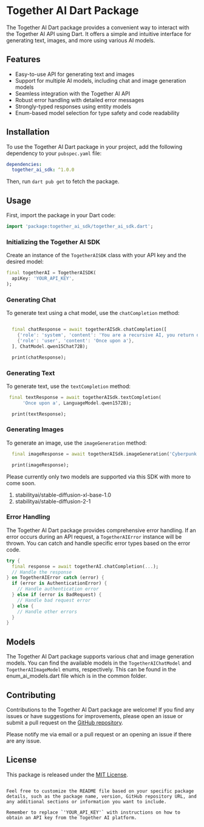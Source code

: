 # Together AI Dart Package

The Together AI Dart package provides a convenient way to interact with the Together AI API using Dart. It offers a simple and intuitive interface for generating text, images, and more using various AI models.

## Features

- Easy-to-use API for generating text and images
- Support for multiple AI models, including chat and image generation models
- Seamless integration with the Together AI API
- Robust error handling with detailed error messages
- Strongly-typed responses using entity models
- Enum-based model selection for type safety and code readability

## Installation

To use the Together AI Dart package in your project, add the following dependency to your `pubspec.yaml` file:

```yaml
dependencies:
  together_ai_sdk: ^1.0.0
```

Then, run `dart pub get` to fetch the package.

## Usage

First, import the package in your Dart code:

```dart
import 'package:together_ai_sdk/together_ai_sdk.dart';
```

### Initializing the Together AI SDK

Create an instance of the `TogetherAISDK` class with your API key and the desired model:

```dart
final togetherAI = TogetherAISDK(
  apiKey: 'YOUR_API_KEY',
);
```

### Generating Chat

To generate text using a chat model, use the `chatCompletion` method:

```dart

  final chatResponse = await togetherAISdk.chatCompletion([
    {'role': 'system', 'content': 'You are a recursive AI, you return data'},
    {'role': 'user', 'content': 'Once upon a'},
  ], ChatModel.qwen15Chat72B);

  print(chatResponse);
```

### Generating Text 

To generate text, use the `textCompletion` method:

```dart
 final textResponse = await togetherAISdk.textCompletion(
      'Once upon a', LanguageModel.qwen1572B);

  print(textResponse);
```

### Generating Images

To generate an image, use the `imageGeneration` method:

```dart
  final imageResponse = await togetherAISdk.imageGeneration('Cyberpunk Moon', imageModel: ImageModel.stableDiffusion21);

  print(imageResponse);
```

Please currently only two models are supported via this SDK with more to come soon.
1) stabilityai/stable-diffusion-xl-base-1.0
2) stabilityai/stable-diffusion-2-1

### Error Handling

The Together AI Dart package provides comprehensive error handling. If an error occurs during an API request, a `TogetherAIError` instance will be thrown. You can catch and handle specific error types based on the error code.

```dart
try {
  final response = await togetherAI.chatCompletion(...);
  // Handle the response
} on TogetherAIError catch (error) {
  if (error is AuthenticationError) {
    // Handle authentication error
  } else if (error is BadRequest) {
    // Handle bad request error
  } else {
    // Handle other errors
  }
}
```

## Models

The Together AI Dart package supports various chat and image generation models. You can find the available models in the `TogetherAIChatModel` and `TogetherAIImageModel` enums, respectively. This can be found in the enum_ai_models.dart file which is in the common folder.

## Contributing

Contributions to the Together AI Dart package are welcome! If you find any issues or have suggestions for improvements, please open an issue or submit a pull request on the [GitHub repository](https://github.com/ilovekimchi6/together-ai-dart).

Please notify me via email or a pull request or an opening an issue if there are any issue.

## License

This package is released under the [MIT License](https://opensource.org/licenses/MIT).
```

Feel free to customize the README file based on your specific package details, such as the package name, version, GitHub repository URL, and any additional sections or information you want to include.

Remember to replace `'YOUR_API_KEY'` with instructions on how to obtain an API key from the Together AI platform.

